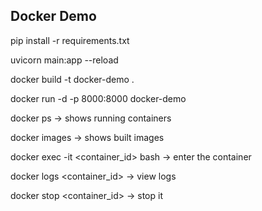 ## Docker Demo

pip install -r requirements.txt

uvicorn main:app --reload

docker build -t docker-demo .

docker run -d -p 8000:8000 docker-demo

docker ps → shows running containers

docker images → shows built images

docker exec -it <container_id> bash → enter the container

docker logs <container_id> → view logs

docker stop <container_id> → stop it
